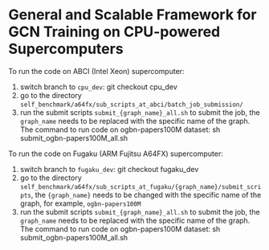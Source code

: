 # General and Scalable Framework for GCN Training on CPU-powered Supercomputers
To run the code on ABCI (Intel Xeon) supercomputer:
1. switch branch to `cpu_dev`: git checkout cpu_dev
2. go to the directory `self_benchmark/a64fx/sub_scripts_at_abci/batch_job_submission/`
3. run the submit scripts `submit_{graph_name}_all.sh` to submit the job, the `graph_name` needs to be replaced with the specific name of the graph. The command to run code on ogbn-papers100M dataset: sh submit_ogbn-papers100M_all.sh

To run the code on Fugaku (ARM Fujitsu A64FX) supercomputer:
1. switch branch to `fugaku_dev`: git checkout fugaku_dev
2. go to the directory `self_benchmark/a64fx/sub_scripts_at_fugaku/{graph_name}/submit_scripts`, the `{graph_name}` needs to be changed with the specific name of the graph, for example, `ogbn-papers100M`
3. run the submit scripts `submit_{graph_name}_all.sh` to submit the job, the `graph_name` needs to be replaced with the specific name of the graph. The command to run code on ogbn-papers100M dataset: sh submit_ogbn-papers100M_all.sh
